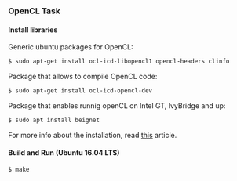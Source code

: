 ### OpenCL Task

#### Install libraries
Generic ubuntu packages for OpenCL:
```bash
$ sudo apt-get install ocl-icd-libopencl1 opencl-headers clinfo
```

Package that allows to compile OpenCL code:
```bash
$ sudo apt-get install ocl-icd-opencl-dev
```

Package that enables runnig openCL on Intel GT, IvyBridge and up:
```bash
$ sudo apt install beignet
```

For more info about the installation, read [this](https://askubuntu.com/questions/850281/opencl-on-ubuntu-16-04-intel-sandy-bridge-cpu/850594) article.

#### Build and Run (Ubuntu 16.04 LTS)
```bash
$ make
```
